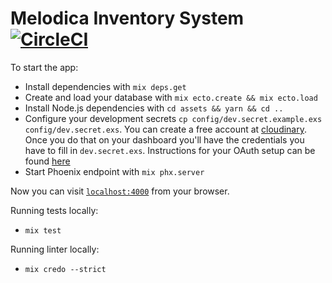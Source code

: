 # Melodica Inventory System [![CircleCI](https://circleci.com/gh/valo/melodica-inventory.svg?style=svg&circle-token=b6d313d74859df4446c299443694f121ef37c5ba)](https://circleci.com/gh/valo/melodica-inventory)

To start the app:

  * Install dependencies with `mix deps.get`
  * Create and load your database with `mix ecto.create && mix ecto.load`
  * Install Node.js dependencies with `cd assets && yarn && cd ..`
  * Configure your development secrets `cp config/dev.secret.example.exs config/dev.secret.exs`. You can create a free account at [cloudinary](http://cloudinary.com/). Once you do that on your dashboard you'll have the credentials you have to fill in `dev.secret.exs`. Instructions for your OAuth setup can be found [here](https://developers.google.com/identity/sign-in/web/devconsole-project)
  * Start Phoenix endpoint with `mix phx.server`

Now you can visit [`localhost:4000`](http://localhost:4000) from your browser.

Running tests locally:
  * `mix test`

Running linter locally:
  * `mix credo --strict`

